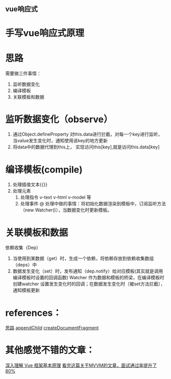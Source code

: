 ## vue响应式

# 手写vue响应式原理
# 思路
需要做三件事情：
1. 监听数据变化
2. 编译模板
3. 关联模板和数据

# 监听数据变化（observe）
1. 通过Object.defineProperty 对this.data进行拦截，对每一个key进行监听，当value发生变化时，通知使用该key的地方更新
2. 将data中的数据代理到this上， 实现访问this[key],就是访问this.data[key]

# 编译模板(compile)
1. 处理插值文本{{}}
2. 处理元素
    1) 处理指令 v-text v-html v-model 等
    2) 处理事件 @
处理中做的事情：将初始化数据渲染到模板中，订阅监听方法（new Watcher()），当数据变化时更新模板。

# 关联模板和数据
依赖收集（Dep）
1. 当使用到某数据（get）时，生成一个依赖，将依赖存放到依赖收集数组（deps）中
2. 数据发生变化（set）时，发布通知（dep.notify）给对应模板(其实就是调用编译模板时设置的回调函数)
Watcher 作为数据和模板的桥梁，在编译模板时创建watcher 设置发生变化时的回调；在数据发生变化时（被set方法拦截），通知模板更新

# references：
[思路](https://segmentfault.com/a/1190000006599500)  [appendChild](https://developer.mozilla.org/zh-CN/docs/Web/API/Node/appendChild)  [createDocumentFragment](https://developer.mozilla.org/zh-CN/docs/Web/API/Document/createDocumentFragment)
# 其他感觉不错的文章：  
[深入理解 Vue 框架基本原理](https://juejin.im/entry/5982e16a6fb9a03c50227ef5)  [看完这篇关于MVVM的文章，面试通过率提升了80%](https://juejin.im/post/5af8eb55f265da0b814ba766)




